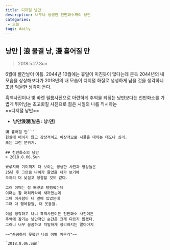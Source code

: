 ```yaml
---
title: 디지털 낭만
description: 너무나 생생한 천만화소짜리 낭만
categories:
 - 오늘
tags: daily
---
```


## 낭만 | 浪 물결 낭, 漫 흩어질 만

> 2018.5.27.Sun

6월에 빨간날이 이틀.
2044년 10월에는 휴일이 미친듯이 많다는데
문득 2044년의 내 모습을 상상해보다가
2018년의 내 모습이 디지털 화질로 생생하게 남을 것을 생각하니
조금 억울한 생각이 든다.

흑백사진이나 빛 바랜 필름사진으로
아련하게 추억을 되짚는 낭만보다는
천만화소를 가볍게 뛰어넘는 초고화질 사진으로
젊은 시절의 나를 직시하는<br>
==디지털 낭만==



- **낭만浪漫[발음 : 낭ː만]** 
```浪 물결 낭(랑)
漫 흩어질 만```
현실에 매이지 않고 감상적이고 이상적으로 사물을 대하는 태도나 심리.
또는 그런 분위기.

## 천만화소의 낭만
> 2018.8.06.Sun
 
뾰루지와 기미까지 다 보이는 생생한 사진과 영상들은
25년 후 그만큼 나이가 들었을 내가 보기에
오히려 더 낯설고 생경할 것도 같다. 

그래 이때는 참 뽀얗고 탱탱했는데
이때는 참 머리카락이 새까맸는데
그때 이사람이 내 옆에 있었는데
그때 더 행복할껄, 더 웃을껄.

이쯤 생각하고 나니 흑백사진이든 천만화소 사진이든
추억에 잠기는 낭만적인 순간은 크게 다르지 않겠다. 
그러니 너무 꼼꼼하고 치밀하게 정리하지는 말아야지

~~"꼼꼼하지 못했던 나의 이별 마무리"~~

`2018.8.06.Sun`

